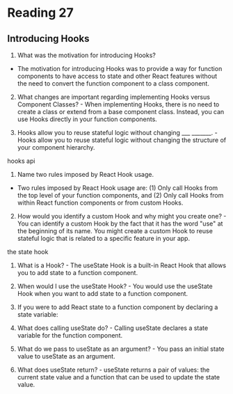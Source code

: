 # Reading 27

## Introducing Hooks

1. What was the motivation for introducing Hooks?
- The motivation for introducing Hooks was to provide a way for function components to have access to state and other React features without the need to convert the function component to a class component.

2. What changes are important regarding implementing Hooks versus Component Classes? - When implementing Hooks, there is no need to create a class or extend from a base component class. Instead, you can use Hooks directly in your function components.

3. Hooks allow you to reuse stateful logic without changing ___ _______. - Hooks allow you to reuse stateful logic without changing the structure of your component hierarchy.

hooks api

1. Name two rules imposed by React Hook usage.
- Two rules imposed by React Hook usage are: (1) Only call Hooks from the top level of your function components, and (2) Only call Hooks from within React function components or from custom Hooks. 

2. How would you identify a custom Hook and why might you create one? - You can identify a custom Hook by the fact that it has the word "use" at the beginning of its name. You might create a custom Hook to reuse stateful logic that is related to a specific feature in your app.

the state hook

1. What is a Hook? - The useState Hook is a built-in React Hook that allows you to add state to a function component.
2. When would I use the useState Hook? - You would use the useState Hook when you want to add state to a function component.

3. If you were to add React state to a function component by declaring a state variable:
1. What does calling useState do? - Calling useState declares a state variable for the function component.
2. What do we pass to useState as an argument? - You pass an initial state value to useState as an argument.

3. What does useState return? - useState returns a pair of values: the current state value and a function that can be used to update the state value.